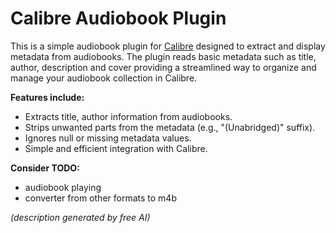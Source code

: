 # Calibre Audiobook Plugin


This is a simple audiobook plugin for [Calibre](https://calibre-ebook.com/)
designed to extract and display metadata from audiobooks. 
The plugin reads basic metadata such as title, author, description and cover providing a streamlined way to organize and manage your audiobook collection in Calibre.

**Features include:**

- Extracts title, author information from audiobooks.
- Strips unwanted parts from the metadata (e.g., "(Unabridged)" suffix).
- Ignores null or missing metadata values.
- Simple and efficient integration with Calibre.

**Consider TODO:**

 - audiobook playing
 - converter from other formats to m4b

_(description generated by free AI)_